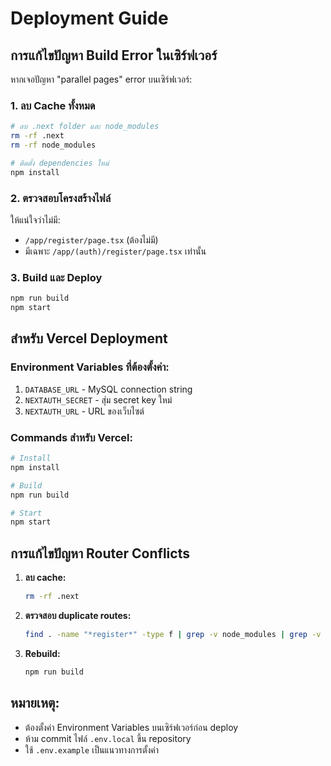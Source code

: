 # Deployment Guide

## การแก้ไขปัญหา Build Error ในเซิร์ฟเวอร์

หากเจอปัญหา "parallel pages" error บนเซิร์ฟเวอร์:

### 1. ลบ Cache ทั้งหมด
```bash
# ลบ .next folder และ node_modules
rm -rf .next
rm -rf node_modules

# ติดตั้ง dependencies ใหม่
npm install
```

### 2. ตรวจสอบโครงสร้างไฟล์
ให้แน่ใจว่าไม่มี:
- `/app/register/page.tsx` (ต้องไม่มี)
- มีเฉพาะ `/app/(auth)/register/page.tsx` เท่านั้น

### 3. Build และ Deploy
```bash
npm run build
npm start
```

## สำหรับ Vercel Deployment

### Environment Variables ที่ต้องตั้งค่า:
1. `DATABASE_URL` - MySQL connection string
2. `NEXTAUTH_SECRET` - สุ่ม secret key ใหม่
3. `NEXTAUTH_URL` - URL ของเว็บไซต์

### Commands สำหรับ Vercel:
```bash
# Install
npm install

# Build  
npm run build

# Start
npm start
```

## การแก้ไขปัญหา Router Conflicts

1. **ลบ cache:**
   ```bash
   rm -rf .next
   ```

2. **ตรวจสอบ duplicate routes:**
   ```bash
   find . -name "*register*" -type f | grep -v node_modules | grep -v .next
   ```

3. **Rebuild:**
   ```bash
   npm run build
   ```

## หมายเหตุ:
- ต้องตั้งค่า Environment Variables บนเซิร์ฟเวอร์ก่อน deploy
- ห้าม commit ไฟล์ `.env.local` ขึ้น repository
- ใช้ `.env.example` เป็นแนวทางการตั้งค่า
